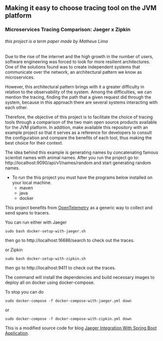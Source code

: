## Making it easy to choose tracing tool on the JVM platform
### Microservices Tracing Comparison: Jaeger x Zipkin

###### *this project is a term paper made by Matheus Lima*

Due to the rise of the internet and the high growth in the number of users, software engineering was forced to look for more resilient architectures. One of the solutions found was to create independent systems that communicate over the network, an architectural pattern we know as microservices.

However, this architectural pattern brings with it a greater difficulty in relation to the observability of the system. Among the difficulties, we can mention the tracing, finding the path that a given request did through the system, because in this approach there are several systems interacting with each other. 

Therefore, the objective of this project is to facilitate the choice of tracing tools through a comparison of the two main open source products available for the JVM platform. In addition, make available this repository with an example project so that it serves as a reference for developers to consult the configuration and compare the benefits of each tool, thus making the best choice for their context.

The idea behind this example is generating names by concatenating famous scientist names with animal names.
After you run the project go to: http://localhost:9090/api/v1/names/random and start generating random names.

* To run the this project you must have the programs below installed on your local machine.
  - maven 
  - java
  - docker

This project benefits from [OpenTelemetry](https://opentelemetry.io/) as a generic way to collect and send spans to tracers.

You can run either with Jaeger
```
sudo bash docker-setup-with-jaeger.sh
```
then go to http://localhost:16686/search to check out the traces.

or Zipkin
```
sudo bash docker-setup-with-zipkin.sh
```
then go to http://localhost:9411 to check out the traces.

The command will install the dependencies and build necessary images to deploy all on docker using docker-compose.

To stop you can do
```
sudo docker-compose -f docker-compose-with-jaeger.yml down
```
or

```
sudo docker-compose -f docker-compose-with-zipkin.yml down
```


This is a modified source code for blog [Jaeger Integration With Spring Boot Application](https://medium.com/xebia-engineering/jaeger-integration-with-spring-boot-application-3c6ec4a96a6f).